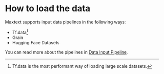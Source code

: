 # How to load the data

Maxtext supports input data pipelines in the following ways:

- Tf.data[^1]
- Grain
- Hugging Face Datasets

[^1]: Tf.data is the most performant way of loading large scale datasets.

You can read more about the pipelines in [Data Input Pipeline](https://github.com/AI-Hypercompute/maxtext/blob/main/docs/advanced_docs/Data_Input_Pipeline.md).
